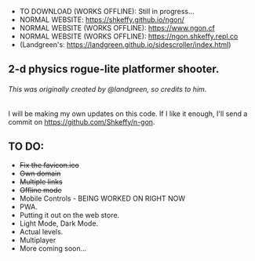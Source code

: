 - TO DOWNLOAD (WORKS OFFLINE): Still in progress...
- NORMAL WEBSITE: https://shkeffy.github.io/ngon/
- NORMAL WEBSITE (WORKS OFFLINE): https://www.ngon.cf
- NORMAL WEBSITE (WORKS OFFLINE): https://ngon.shkeffy.repl.co
- (Landgreen's: https://landgreen.github.io/sidescroller/index.html)

## 2-d physics rogue-lite platformer shooter.
###### *This was originally created by @landgreen, so credits to him.*
I will be making my own updates on this code. If I like it enough, I'll send a commit on https://github.com/Shkeffy/n-gon.

## TO DO:
- ~~Fix the favicon.ico~~
- ~~Own domain~~
- ~~Multiple links~~
- ~~Offline mode~~
- Mobile Controls - BEING WORKED ON RIGHT NOW
- PWA.
- Putting it out on the web store.
- Light Mode, Dark Mode.
- Actual levels.
- Multiplayer
- More coming soon...
